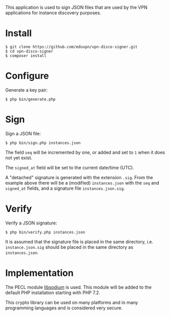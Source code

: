 This application is used to sign JSON files that are used by the VPN 
applications for instance discovery purposes.

# Install 
    
    $ git clone https://github.com/eduvpn/vpn-disco-signer.git
    $ cd vpn-disco-signer
    $ composer install

# Configure 

Generate a key pair:

    $ php bin/generate.php

# Sign

Sign a JSON file:

    $ php bin/sign.php instances.json

The field `seq` will be incremented by one, or added and set to `1` when it 
does not yet exist.

The `signed_at` field will be set to the current date/time (UTC).

A "detached" signature is generated with the extension `.sig`. From the 
example above there will be a (modified) `instances.json` with the `seq` and
`signed_at` fields, and a signature file `instances.json.sig`.
 
# Verify

Verify a JSON signature:

    $ php bin/verify.php instances.json

It is assumed that the signature file is placed in the same directory, i.e. 
`instance.json.sig` should be placed in the same directory as `instances.json`.

# Implementation

The PECL module [libsodium](https://paragonie.com/book/pecl-libsodium) is used. 
This module will be added to the default PHP installation starting with PHP
7.2.

This crypto library can be used on many platforms and in many programming 
languages and is considered very secure.

